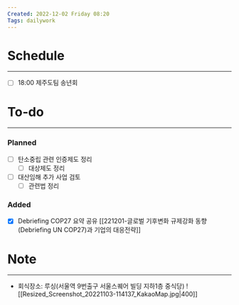 ```yaml
---
Created: 2022-12-02 Friday 08:20
Tags: dailywork
---
```


# Schedule
---
- [ ] 18:00 제주도팀 송년회


# To-do
---
### Planned
- [ ] 탄소중립 관련 인증제도 정리
	- [ ] 대상제도 정리
- [ ] 대산임해 추가 사업 검토
	- [ ] 관련법 정리

### Added
- [x] Debriefing COP27 요약 공유
      [[221201-글로벌 기후변화 규제강화 동향 (Debriefing UN COP27)과 기업의 대응전략]]

# Note
---
- 회식장소: 루싱(서울역 9번출구 서울스퀘어 빌딩 지하1층 중식당)
![[Resized_Screenshot_20221103-114137_KakaoMap.jpg|400]]